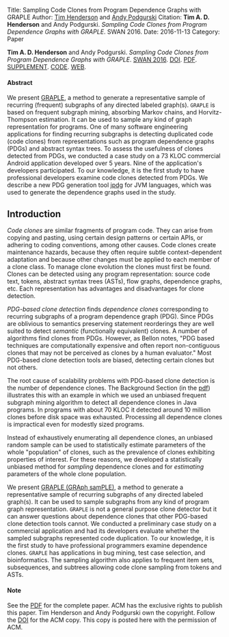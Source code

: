 Title: Sampling Code Clones from Program Dependence Graphs with GRAPLE
Author: <a href="http://hackthology.com">Tim Henderson</a> and <a href="http://engineering.case.edu/profiles/hap">Andy Podgurski</a>
Citation: <strong>Tim A. D. Henderson</strong> and Andy Podgurski. <i>Sampling Code Clones from Program Dependence Graphs with GRAPLE</i>. SWAN 2016.
Date: 2016-11-13
Category: Paper

**Tim A. D. Henderson** and Andy Podgurski. *Sampling Code Clones from Program
Dependence Graphs with GRAPLE*.
[SWAN 2016](http://softwareanalytics.ca/swan16/Home.html).
[DOI](https://dx.doi.org/10.1145/2989238.2989241).
[PDF]({filename}/pdfs/swan-2016.pdf).
[SUPPLEMENT]({filename}/pdfs/swan-2016-supplemental.pdf).
[CODE](https://github.com/timtadh/graple).
[WEB]({filename}/papers/2016-swan.md).



#### Abstract

We present [GRAPLE](https://github.com/timtadh/graple), a method to generate a
representative sample of recurring (frequent) subgraphs of any directed labeled
graph(s).  `GRAPLE` is based on frequent subgraph mining, absorbing Markov
chains, and Horvitz-Thompson estimation. It can be used to sample any kind of
graph representation for programs. One of many software engineering applications
for finding recurring subgraphs is detecting duplicated code (code clones) from
representations such as program dependence graphs (PDGs) and abstract syntax
trees.  To assess the usefulness of clones detected from PDGs, we conducted a
case study on a 73 KLOC commercial Android application developed over 5 years.
Nine of the application's developers participated. To our knowledge, it is the
first study to have professional developers examine code clones detected from
PDGs.  We describe a new PDG generation tool
[jpdg](https://github.com/timtadh/jpdg) for JVM languages, which was used to
generate the dependence graphs used in the study.

## Introduction

*Code clones* are similar fragments of program code. They can arise from copying
and pasting, using certain design patterns or certain APIs, or adhering to
coding conventions, among other causes. Code clones create maintenance hazards,
because they often require subtle context-dependent adaptation and because other
changes must be applied to each member of a clone class. To manage clone
evolution the clones must first be found. Clones can be detected using any
program representation: source code text, tokens, abstract syntax trees (ASTs),
flow graphs, dependence graphs, etc. Each representation has advantages and
disadvantages for clone detection.

*PDG-based clone detection* finds *dependence clones* corresponding to recurring
subgraphs of a program dependence graph (PDG).  Since PDGs are oblivious to
semantics preserving statement reorderings they are well suited to detect
*semantic* (functionally equivalent) clones. A number of algorithms find clones
from PDGs.  However, as Bellon notes, "PDG based techniques are computationally
expensive and often report non-contiguous clones that may not be perceived as
clones by a human evaluator." Most PDG-based clone detection tools are biased,
detecting certain clones but not others.

The root cause of scalability problems with PDG-based clone detection is the
number of dependence clones. The Background Section (in the
[pdf]({filename}/pdfs/swan-2016.pdf)) illustrates this with an example in which
we used an unbiased frequent subgraph mining algorithm to detect all dependence
clones in Java programs. In programs with about 70 KLOC it detected around 10
million clones before disk space was exhausted. Processing all dependence clones
is impractical even for modestly sized programs.

Instead of exhaustively enumerating all dependence clones, an unbiased random
sample can be used to statistically estimate parameters of the whole
"population" of clones, such as the prevalence of clones exhibiting properties
of interest.  For these reasons, we developed a statistically unbiased method
for *sampling* dependence clones and for *estimating* parameters of the whole
clone population.

We present [GRAPLE (GRAph samPLE)](https://github.com/timtadh/graple), a method
to generate a representative sample of recurring subgraphs of any directed
labeled graph(s). It can be used to sample subgraphs from any kind of program
graph representation.  `GRAPLE` is not a general purpose clone detector but it
can answer questions about dependence clones that other PDG-based clone
detection tools cannot.  We conducted a preliminary case study on a commercial
application and had its developers evaluate whether the sampled subgraphs
represented code duplication.  To our knowledge, it is the first study to have
professional programmers examine dependence clones.  `GRAPLE` has applications
in bug mining, test case selection, and bioinformatics. The sampling algorithm
also applies to frequent item sets, subsequences, and subtrees allowing code
clone sampling from tokens and ASTs.

#### Note
See the [PDF]({filename}/pdfs/swan-2016.pdf) for the complete paper. ACM
has the exclusive rights to publish this paper. Tim Henderson and Andy Podgurski
own the copyright. Follow the [DOI](https://dx.doi.org/10.1145/2989238.2989241)
for the ACM copy. This copy is posted here with the permission of ACM.
